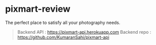 # pixmart-review
The perfect place to satisfy all your photography needs.

> Backend API : https://pixmart-api.herokuapp.com
> Backend repo : https://github.com/KumaranSahi/pixmart-api
